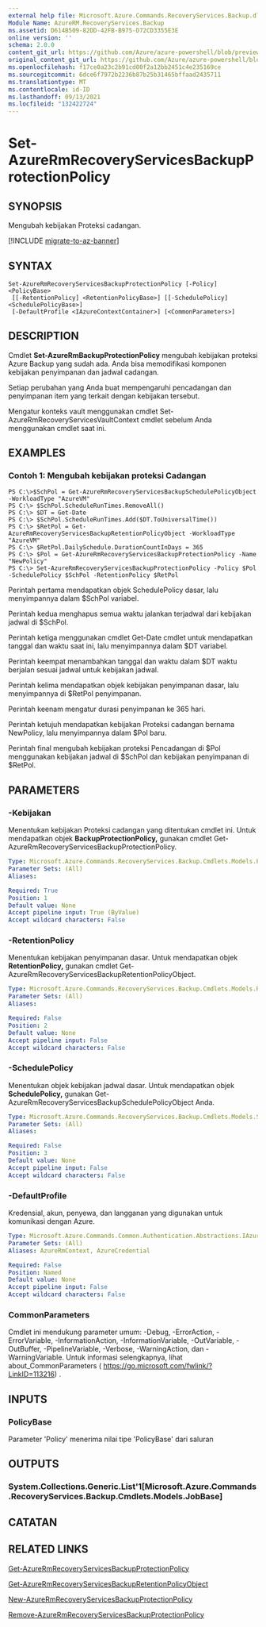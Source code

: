 ```yaml
---
external help file: Microsoft.Azure.Commands.RecoveryServices.Backup.dll-Help.xml
Module Name: AzureRM.RecoveryServices.Backup
ms.assetid: D614B509-82DD-42FB-B975-D72CD3355E3E
online version: ''
schema: 2.0.0
content_git_url: https://github.com/Azure/azure-powershell/blob/preview/src/ResourceManager/RecoveryServices.Backup/Commands.RecoveryServices.Backup/help/Set-AzureRmRecoveryServicesBackupProtectionPolicy.md
original_content_git_url: https://github.com/Azure/azure-powershell/blob/preview/src/ResourceManager/RecoveryServices.Backup/Commands.RecoveryServices.Backup/help/Set-AzureRmRecoveryServicesBackupProtectionPolicy.md
ms.openlocfilehash: f17ce0a23c2b91cd00f2a12bb2451c4e235169ce
ms.sourcegitcommit: 6dce6f7972b2236b87b25b31465bffaad2435711
ms.translationtype: MT
ms.contentlocale: id-ID
ms.lasthandoff: 09/13/2021
ms.locfileid: "132422724"
---
```

# Set-AzureRmRecoveryServicesBackupProtectionPolicy

## SYNOPSIS
Mengubah kebijakan Proteksi cadangan.

[!INCLUDE [migrate-to-az-banner](../../includes/migrate-to-az-banner.md)]

## SYNTAX

```
Set-AzureRmRecoveryServicesBackupProtectionPolicy [-Policy] <PolicyBase>
 [[-RetentionPolicy] <RetentionPolicyBase>] [[-SchedulePolicy] <SchedulePolicyBase>]
 [-DefaultProfile <IAzureContextContainer>] [<CommonParameters>]
```

## DESCRIPTION
Cmdlet **Set-AzureRmBackupProtectionPolicy** mengubah kebijakan proteksi Azure Backup yang sudah ada.
Anda bisa memodifikasi komponen kebijakan penyimpanan dan jadwal cadangan.

Setiap perubahan yang Anda buat mempengaruhi pencadangan dan penyimpanan item yang terkait dengan kebijakan tersebut.

Mengatur konteks vault menggunakan cmdlet Set-AzureRmRecoveryServicesVaultContext cmdlet sebelum Anda menggunakan cmdlet saat ini.

## EXAMPLES

### Contoh 1: Mengubah kebijakan proteksi Cadangan
```
PS C:\>$SchPol = Get-AzureRmRecoveryServicesBackupSchedulePolicyObject -WorkloadType "AzureVM" 
PS C:\> $SchPol.ScheduleRunTimes.RemoveAll()
PS C:\> $DT = Get-Date
PS C:\> $SchPol.ScheduleRunTimes.Add($DT.ToUniversalTime())
PS C:\> $RetPol = Get-AzureRmRecoveryServicesBackupRetentionPolicyObject -WorkloadType "AzureVM" 
PS C:\> $RetPol.DailySchedule.DurationCountInDays = 365
PS C:\> $Pol = Get-AzureRmRecoveryServicesBackupProtectionPolicy -Name "NewPolicy"
PS C:\> Set-AzureRmRecoveryServicesBackupProtectionPolicy -Policy $Pol -SchedulePolicy $SchPol -RetentionPolicy $RetPol
```

Perintah pertama mendapatkan objek SchedulePolicy dasar, lalu menyimpannya dalam $SchPol variabel.

Perintah kedua menghapus semua waktu jalankan terjadwal dari kebijakan jadwal di $SchPol.

Perintah ketiga menggunakan cmdlet Get-Date cmdlet untuk mendapatkan tanggal dan waktu saat ini, lalu menyimpannya dalam $DT variabel.

Perintah keempat menambahkan tanggal dan waktu dalam $DT waktu berjalan sesuai jadwal untuk kebijakan jadwal.

Perintah kelima mendapatkan objek kebijakan penyimpanan dasar, lalu menyimpannya di $RetPol penyimpanan.

Perintah keenam mengatur durasi penyimpanan ke 365 hari.

Perintah ketujuh mendapatkan kebijakan Proteksi cadangan bernama NewPolicy, lalu menyimpannya dalam $Pol baru.

Perintah final mengubah kebijakan proteksi Pencadangan di $Pol menggunakan kebijakan jadwal di $SchPol dan kebijakan penyimpanan di $RetPol.

## PARAMETERS

### -Kebijakan
Menentukan kebijakan Proteksi cadangan yang ditentukan cmdlet ini.
Untuk mendapatkan objek **BackupProtectionPolicy,** gunakan cmdlet Get-AzureRmRecoveryServicesBackupProtectionPolicy.

```yaml
Type: Microsoft.Azure.Commands.RecoveryServices.Backup.Cmdlets.Models.PolicyBase
Parameter Sets: (All)
Aliases: 

Required: True
Position: 1
Default value: None
Accept pipeline input: True (ByValue)
Accept wildcard characters: False
```

### -RetentionPolicy
Menentukan kebijakan penyimpanan dasar.
Untuk mendapatkan objek **RetentionPolicy,** gunakan cmdlet Get-AzureRmRecoveryServicesBackupRetentionPolicyObject.

```yaml
Type: Microsoft.Azure.Commands.RecoveryServices.Backup.Cmdlets.Models.RetentionPolicyBase
Parameter Sets: (All)
Aliases: 

Required: False
Position: 2
Default value: None
Accept pipeline input: False
Accept wildcard characters: False
```

### -SchedulePolicy
Menentukan objek kebijakan jadwal dasar.
Untuk mendapatkan objek **SchedulePolicy,** gunakan Get-AzureRmRecoveryServicesBackupSchedulePolicyObject Anda.

```yaml
Type: Microsoft.Azure.Commands.RecoveryServices.Backup.Cmdlets.Models.SchedulePolicyBase
Parameter Sets: (All)
Aliases: 

Required: False
Position: 3
Default value: None
Accept pipeline input: False
Accept wildcard characters: False
```

### -DefaultProfile
Kredensial, akun, penyewa, dan langganan yang digunakan untuk komunikasi dengan Azure.

```yaml
Type: Microsoft.Azure.Commands.Common.Authentication.Abstractions.IAzureContextContainer
Parameter Sets: (All)
Aliases: AzureRmContext, AzureCredential

Required: False
Position: Named
Default value: None
Accept pipeline input: False
Accept wildcard characters: False
```

### CommonParameters
Cmdlet ini mendukung parameter umum: -Debug, -ErrorAction, -ErrorVariable, -InformationAction, -InformationVariable, -OutVariable, -OutBuffer, -PipelineVariable, -Verbose, -WarningAction, dan -WarningVariable. Untuk informasi selengkapnya, lihat about_CommonParameters ( https://go.microsoft.com/fwlink/?LinkID=113216) .

## INPUTS

### PolicyBase
Parameter 'Policy' menerima nilai tipe 'PolicyBase' dari saluran

## OUTPUTS

### System.Collections.Generic.List'1[Microsoft.Azure.Commands.RecoveryServices.Backup.Cmdlets.Models.JobBase]

## CATATAN

## RELATED LINKS

[Get-AzureRmRecoveryServicesBackupProtectionPolicy](./Get-AzureRmRecoveryServicesBackupProtectionPolicy.md)

[Get-AzureRmRecoveryServicesBackupRetentionPolicyObject](./Get-AzureRmRecoveryServicesBackupRetentionPolicyObject.md)

[New-AzureRmRecoveryServicesBackupProtectionPolicy](./New-AzureRmRecoveryServicesBackupProtectionPolicy.md)

[Remove-AzureRmRecoveryServicesBackupProtectionPolicy](./Remove-AzureRmRecoveryServicesBackupProtectionPolicy.md)


